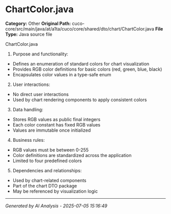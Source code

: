 # ChartColor.java

**Category:** Other
**Original Path:** cuco-core/src/main/java/at/a1ta/cuco/core/shared/dto/chart/ChartColor.java
**File Type:** Java source file

ChartColor.java

1. Purpose and functionality:
- Defines an enumeration of standard colors for chart visualization
- Provides RGB color definitions for basic colors (red, green, blue, black)
- Encapsulates color values in a type-safe enum

2. User interactions:
- No direct user interactions
- Used by chart rendering components to apply consistent colors

3. Data handling:
- Stores RGB values as public final integers
- Each color constant has fixed RGB values
- Values are immutable once initialized

4. Business rules:
- RGB values must be between 0-255
- Color definitions are standardized across the application
- Limited to four predefined colors

5. Dependencies and relationships:
- Used by chart-related components
- Part of the chart DTO package
- May be referenced by visualization logic

---
*Generated by AI Analysis - 2025-07-05 15:16:49*
